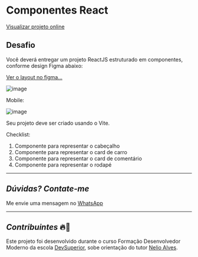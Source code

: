 # Componentes React
[Visualizar projeto online](https://mod10-componentes-react.vercel.app/)

## Desafio
Você deverá entregar um projeto ReactJS estruturado em componentes, conforme design Figma abaixo:

[Ver o layout no figma...](https://www.figma.com/file/SGgxfyEMVs2gr04URFB75E/Desafio-Componentes-React)

![image](https://github.com/Tleofreitas/Mod10_ComponentesReact/assets/88738577/ee6b386d-1ac8-4e91-b537-18e83a3a8317)

Mobile:

![image](https://github.com/Tleofreitas/Mod10_ComponentesReact/assets/88738577/b751394f-29cf-442e-bd70-4b20c73ea3ae)

Seu projeto deve ser criado usando o Vite.

Checklist:
1) Componente para representar o cabeçalho
2) Componente para representar o card de carro
3) Componente para representar o card de comentário
4) Componente para representar o rodapé

---
## *Dúvidas? Contate-me*
Me envie uma mensagem no [WhatsApp](https://api.whatsapp.com/send?phone=5511951221949)

---
## *Contribuintes* 🔥👊
Este projeto foi desenvolvido durante o curso Formação Desenvolvedor Moderno da escola [DevSuperior](https://devsuperior.com.br), sobe orientação do tutor [Nelio Alves](https://www.linkedin.com/in/nelio-alves/?originalSubdomain=br).
